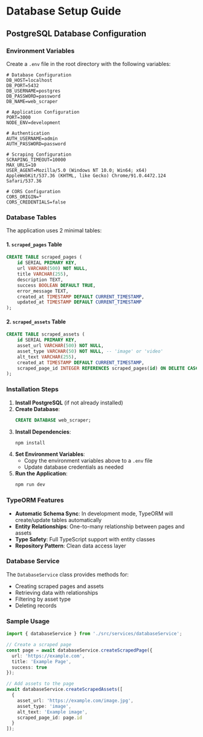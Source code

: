 # Database Setup Guide

## PostgreSQL Database Configuration

### Environment Variables

Create a `.env` file in the root directory with the following variables:

```env
# Database Configuration
DB_HOST=localhost
DB_PORT=5432
DB_USERNAME=postgres
DB_PASSWORD=password
DB_NAME=web_scraper

# Application Configuration
PORT=3000
NODE_ENV=development

# Authentication
AUTH_USERNAME=admin
AUTH_PASSWORD=password

# Scraping Configuration
SCRAPING_TIMEOUT=10000
MAX_URLS=10
USER_AGENT=Mozilla/5.0 (Windows NT 10.0; Win64; x64) AppleWebKit/537.36 (KHTML, like Gecko) Chrome/91.0.4472.124 Safari/537.36

# CORS Configuration
CORS_ORIGIN=*
CORS_CREDENTIALS=false
```

### Database Tables

The application uses 2 minimal tables:

#### 1. `scraped_pages` Table
```sql
CREATE TABLE scraped_pages (
    id SERIAL PRIMARY KEY,
    url VARCHAR(500) NOT NULL,
    title VARCHAR(255),
    description TEXT,
    success BOOLEAN DEFAULT TRUE,
    error_message TEXT,
    created_at TIMESTAMP DEFAULT CURRENT_TIMESTAMP,
    updated_at TIMESTAMP DEFAULT CURRENT_TIMESTAMP
);
```

#### 2. `scraped_assets` Table
```sql
CREATE TABLE scraped_assets (
    id SERIAL PRIMARY KEY,
    asset_url VARCHAR(500) NOT NULL,
    asset_type VARCHAR(50) NOT NULL, -- 'image' or 'video'
    alt_text VARCHAR(255),
    created_at TIMESTAMP DEFAULT CURRENT_TIMESTAMP,
    scraped_page_id INTEGER REFERENCES scraped_pages(id) ON DELETE CASCADE
);
```

### Installation Steps

1. **Install PostgreSQL** (if not already installed)
2. **Create Database**:
   ```sql
   CREATE DATABASE web_scraper;
   ```
3. **Install Dependencies**:
   ```bash
   npm install
   ```
4. **Set Environment Variables**:
   - Copy the environment variables above to a `.env` file
   - Update database credentials as needed
5. **Run the Application**:
   ```bash
   npm run dev
   ```

### TypeORM Features

- **Automatic Schema Sync**: In development mode, TypeORM will create/update tables automatically
- **Entity Relationships**: One-to-many relationship between pages and assets
- **Type Safety**: Full TypeScript support with entity classes
- **Repository Pattern**: Clean data access layer

### Database Service

The `DatabaseService` class provides methods for:
- Creating scraped pages and assets
- Retrieving data with relationships
- Filtering by asset type
- Deleting records

### Sample Usage

```typescript
import { databaseService } from './src/services/databaseService';

// Create a scraped page
const page = await databaseService.createScrapedPage({
  url: 'https://example.com',
  title: 'Example Page',
  success: true
});

// Add assets to the page
await databaseService.createScrapedAssets([
  {
    asset_url: 'https://example.com/image.jpg',
    asset_type: 'image',
    alt_text: 'Example image',
    scraped_page_id: page.id
  }
]);
```
